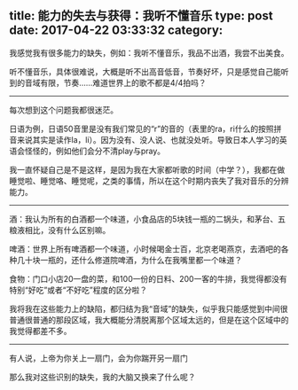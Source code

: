 title: 能力的失去与获得：我听不懂音乐
type: post
date: 2017-04-22 03:33:32
category: 
---

我感觉我有很多能力的缺失，例如：我听不懂音乐，我品不出酒，我尝不出美食。

听不懂音乐，具体很难说，大概是听不出高音低音，节奏好坏，只是感觉自己能听到的音域有限，节奏……难道世界上的歌不都是4/4拍吗？

---

每次想到这个问题我都很迷茫。

日语为例，日语50音里是没有我们常见的“r”的音的（表里的ra，ri什么的按照拼音来说其实是读作la，li）。因为没有、没人说、也就没处听。导致日本人学习的英语会怪怪的，例如他们会分不清play与pray。

我一直怀疑自己是不是这样，是因为我在大家都听歌的时间（中学？），我都在做睡觉啦、睡觉咯、睡觉呢，之类的事情，所以在这个时期内丧失了我对音乐的分辨能力。

---

酒：我认为所有的白酒都一个味道，小食品店的5块钱一瓶的二锅头，和茅台、五粮液相比，没有什么区别嘛。

啤酒：世界上所有啤酒都一个味道，小时候喝金士百，北京老喝燕京，去酒吧的各种几十块一瓶的，还什么修道院啤酒，为什么在我嘴里都一个味道？

食物：门口小店20一盘的菜，和100一份的日料、200一客的牛排，我觉得都没有特别“好吃”或者“不好吃”程度的区分啦？

我将我在这些能力上的缺陷，都归结为我“音域”的缺失，似乎我只能感觉到中间很普通很普通的那段区域，我大概能分清脱离那个区域太远的，但是在这个区域中的我觉得都差不多。

---

有人说，上帝为你关上一扇门，会为你踹开另一扇门

那么我对这些识别的缺失，我的大脑又换来了什么呢？

